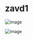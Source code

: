 # zavd1
![image](https://user-images.githubusercontent.com/85605310/121737796-050c5700-cb02-11eb-8f66-b6894fbfce03.png)

![image](https://user-images.githubusercontent.com/85605310/121741239-ed839d00-cb06-11eb-9997-76daae8e2108.png)
